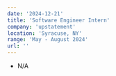 ```yaml
---
date: '2024-12-21'
title: 'Software Engineer Intern'
company: 'upstatement'
location: 'Syracuse, NY'
range: 'May - August 2024'
url: ''
---
```


- N/A
